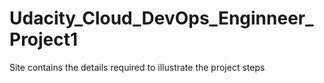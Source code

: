 # Udacity_Cloud_DevOps_Enginneer_Project1
Site contains the details required to illustrate the project steps

